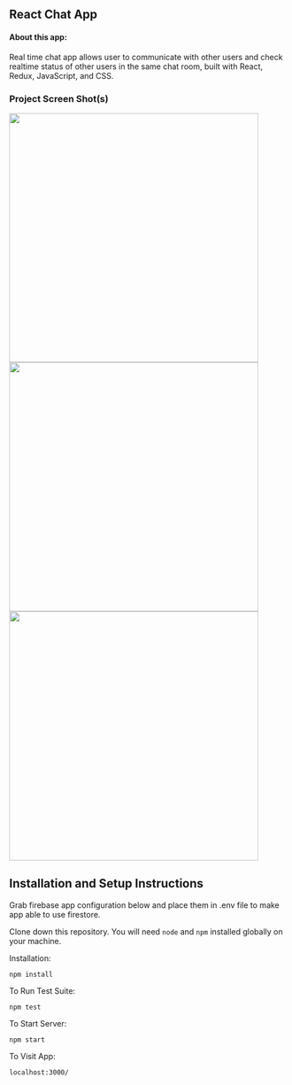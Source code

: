 ## React Chat App

#### About this app:
 
Real time chat app allows user to communicate with other users and check realtime status of other users in the same chat room, built with React, Redux, JavaScript, and CSS.

### Project Screen Shot(s)

<div>
 <img src="https://user-images.githubusercontent.com/55787141/152980902-0dab9c71-030b-4619-b766-43a78b279e8f.png" width="450">

 <img src="https://user-images.githubusercontent.com/55787141/152981084-35b66b8e-8431-4c43-b320-4be48b8d44d2.png" width="450">

 <img src="https://user-images.githubusercontent.com/55787141/152981225-d8d79254-97b3-4e5a-b747-59e925a1c739.png" width="450">
</div>




## Installation and Setup Instructions

Grab firebase app configuration below and place them in .env file to make app able to use firestore.

Clone down this repository. You will need `node` and `npm` installed globally on your machine.  

Installation:

`npm install`  

To Run Test Suite:  

`npm test`  

To Start Server:

`npm start`  

To Visit App:

`localhost:3000/`  
